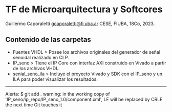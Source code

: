 # TF de Microarquitectura y Softcores
Guillermo Caporaletti <gcaporaletti@fi.uba.ar> 
CESE, FIUBA, 18Co, 2023.

## Contenido de las carpetas
- Fuentes VHDL    > Posee los archivos originales del generador de señal senoidal realizado en CLP.
- IP_seno         > Tiene el IP Core con interfaz AXI construido en Vivado a partir de los archivos VHDL.
- senial_seno_ila > Incluye el proyecto Vivado y SDK con el IP_seno y un ILA para poder visualizar los resultados.

---
Alerta:
$ git add .
warning: in the working copy of 'IP_seno/ip_repo/IP_seno_1.0/component.xml', LF will be replaced by CRLF the next time Git touches it

